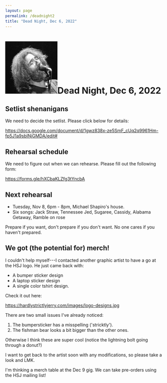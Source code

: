 ```yaml
---
layout: page
permalink: /deadnight2
title: "Dead Night, Dec 6, 2022"
---
```


<h1><img class="ui avatar image" src="/images/jerryavatar.jpg">Dead Night, Dec 6, 2022</h1>

## Setlist shenanigans

We need to decide the setlist. Please click below for details:

<https://docs.google.com/document/d/1gwz838x-ze5SmF_cUq2q9961Hm-fp5J1a9sbINjGMDA/edit#>

## Rehearsal schedule

We need to figure out when we can rehearse. Please fill out the following form:

<https://forms.gle/hXCbaKLZfg3tYncbA>

## Next rehearsal

* Tuesday, Nov 8, 6pm - 8pm, Michael Shapiro's house. 
* Six songs: Jack Straw, Tennessee Jed, Sugaree, Cassidy, Alabama Getaway, Ramble on rose

Prepare if you want, don't prepare if you don't want.  No one cares if you haven't prepared.

## We got (the potential for) merch!

I couldn't help myself---I contacted another graphic artist to have a go at the HSJ logo.  He just came back with:

* A bumper sticker design
* A laptop sticker design
* A single color tshirt design.

Check it out here:

<https://hardlystrictlyjerry.com/images/logo-designs.jpg>

There are two small issues I've already noticed:

1. The bumpersticker has a misspelling ('stricktly').
2. The fishman bear looks a bit bigger than the other ones. 

Otherwise I think these are super cool (notice the lightning bolt going through a donut?)

I want to get back to the artist soon with any modifications, so please take a look and LMK.

I'm thinking a merch table at the Dec 9 gig. We can take pre-orders using the HSJ mailing list! 
